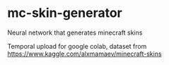 # mc-skin-generator
Neural network that generates minecraft skins

Temporal upload for google colab, dataset from https://www.kaggle.com/alxmamaev/minecraft-skins

